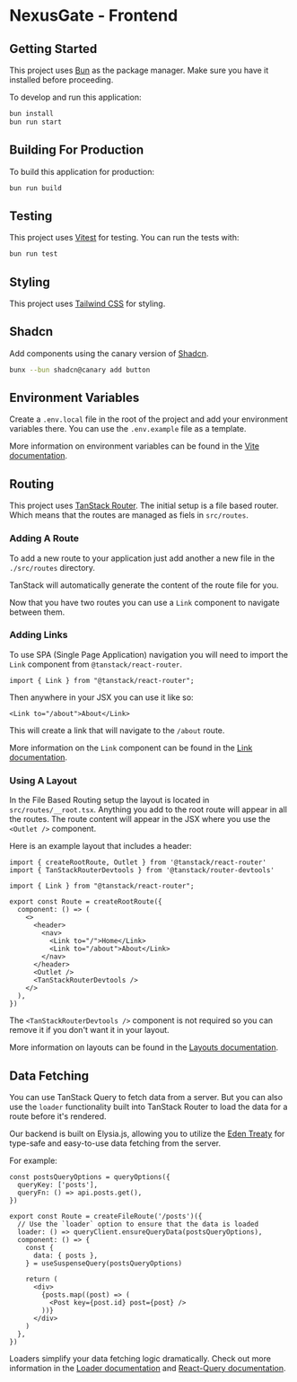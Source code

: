 # NexusGate - Frontend

## Getting Started

This project uses [Bun](https://bun.sh/) as the package manager. Make sure you have it installed before proceeding.

To develop and run this application:

```bash
bun install
bun run start
```

## Building For Production

To build this application for production:

```bash
bun run build
```

## Testing

This project uses [Vitest](https://vitest.dev/) for testing. You can run the tests with:

```bash
bun run test
```

## Styling

This project uses [Tailwind CSS](https://tailwindcss.com/) for styling.



## Shadcn

Add components using the canary version of [Shadcn](https://ui.shadcn.com/).

```bash
bunx --bun shadcn@canary add button
```


## Environment Variables

Create a `.env.local` file in the root of the project and add your environment variables there. You can use the `.env.example` file as a template.

More information on environment variables can be found in the [Vite documentation](https://vite.dev/guide/env-and-mode.html).


## Routing
This project uses [TanStack Router](https://tanstack.com/router). The initial setup is a file based router. Which means that the routes are managed as fiels in `src/routes`.

### Adding A Route

To add a new route to your application just add another a new file in the `./src/routes` directory.

TanStack will automatically generate the content of the route file for you.

Now that you have two routes you can use a `Link` component to navigate between them.

### Adding Links

To use SPA (Single Page Application) navigation you will need to import the `Link` component from `@tanstack/react-router`.

```tsx
import { Link } from "@tanstack/react-router";
```

Then anywhere in your JSX you can use it like so:

```tsx
<Link to="/about">About</Link>
```

This will create a link that will navigate to the `/about` route.

More information on the `Link` component can be found in the [Link documentation](https://tanstack.com/router/v1/docs/framework/react/api/router/linkComponent).

### Using A Layout

In the File Based Routing setup the layout is located in `src/routes/__root.tsx`. Anything you add to the root route will appear in all the routes. The route content will appear in the JSX where you use the `<Outlet />` component.

Here is an example layout that includes a header:

```tsx
import { createRootRoute, Outlet } from '@tanstack/react-router'
import { TanStackRouterDevtools } from '@tanstack/router-devtools'

import { Link } from "@tanstack/react-router";

export const Route = createRootRoute({
  component: () => (
    <>
      <header>
        <nav>
          <Link to="/">Home</Link>
          <Link to="/about">About</Link>
        </nav>
      </header>
      <Outlet />
      <TanStackRouterDevtools />
    </>
  ),
})
```

The `<TanStackRouterDevtools />` component is not required so you can remove it if you don't want it in your layout.

More information on layouts can be found in the [Layouts documentation](hthttps://tanstack.com/router/latest/docs/framework/react/guide/routing-concepts#layouts).


## Data Fetching

You can use TanStack Query to fetch data from a server. But you can also use the `loader` functionality built into TanStack Router to load the data for a route before it's rendered.

Our backend is built on Elysia.js, allowing you to utilize the [Eden Treaty](https://elysiajs.com/eden/treaty/overview.html) for type-safe and easy-to-use data fetching from the server.

For example:

```tsx
const postsQueryOptions = queryOptions({
  queryKey: ['posts'],
  queryFn: () => api.posts.get(),
})

export const Route = createFileRoute('/posts')({
  // Use the `loader` option to ensure that the data is loaded
  loader: () => queryClient.ensureQueryData(postsQueryOptions),
  component: () => {
    const {
      data: { posts },
    } = useSuspenseQuery(postsQueryOptions)

    return (
      <div>
        {posts.map((post) => (
          <Post key={post.id} post={post} />
        ))}
      </div>
    )
  },
})
```

Loaders simplify your data fetching logic dramatically. Check out more information in the [Loader documentation](https://tanstack.com/router/latest/docs/framework/react/guide/external-data-loading) and [React-Query documentation](https://tanstack.com/query/latest/docs/framework/react/overview).
